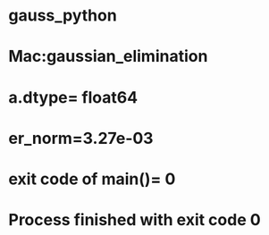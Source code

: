 # gauss_python
# Mac:gaussian_elimination
# a.dtype= float64
# er_norm=3.27e-03
# 
# exit code of main()= 0
# 
# Process finished with exit code 0

